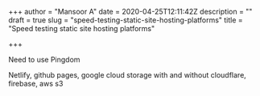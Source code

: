 +++
author = "Mansoor A"
date = 2020-04-25T12:11:42Z
description = ""
draft = true
slug = "speed-testing-static-site-hosting-platforms"
title = "Speed testing static site hosting platforms"

+++


Need to use Pingdom

Netlify, github pages, google cloud storage with and without cloudflare, firebase, aws s3

